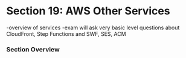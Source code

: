 # Section 19: AWS Other Services
-overview of services 
-exam will ask very basic level questions about CloudFront, Step Functions and SWF, SES, ACM

### Section Overview